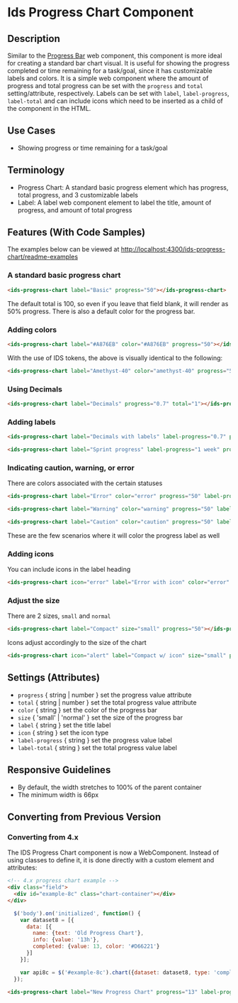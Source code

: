# Ids Progress Chart Component

## Description

Similar to the [Progress Bar](../ids-progress-bar/README.md) web component, this component is more ideal for creating a standard bar chart visual. It is useful for showing the progress completed or time remaining for a task/goal, since it has customizable labels and colors. It is a simple web component where the amount of progress and total progress can be set with the `progress` and `total` setting/attribute, respectively. Labels can be set with `label`, `label-progress`, `label-total` and can include icons which need to be inserted as a child of the component in the HTML.

## Use Cases

- Showing progress or time remaining for a task/goal

## Terminology

- Progress Chart: A standard basic progress element which has progress, total progress, and 3 customizable labels
- Label: A label web component element to label the title, amount of progress, and amount of total progress

## Features (With Code Samples)

The examples below can be viewed at [http://localhost:4300/ids-progress-chart/readme-examples](http://localhost:4300/ids-progress-chart/readme-examples)

### A standard basic progress chart

```html
<ids-progress-chart label="Basic" progress="50"></ids-progress-chart>
```

The default total is 100, so even if you leave that field blank, it will render as 50% progress. There is also a default color for the progress bar.

### Adding colors

```html
<ids-progress-chart label="#A876EB" color="#A876EB" progress="50"></ids-progress-chart>
```

With the use of IDS tokens, the above is visually identical to the following:

```html
<ids-progress-chart label="Amethyst-40" color="amethyst-40" progress="50"></ids-progress-chart>
```

### Using Decimals

```html
<ids-progress-chart label="Decimals" progress="0.7" total="1"></ids-progress-chart>
```

### Adding labels

```html
<ids-progress-chart label="Decimals with labels" label-progress="0.7" progress="0.7" label-total="1" total="1"></ids-progress-chart>
```

```html
<ids-progress-chart label="Sprint progress" label-progress="1 week" progress="1" label-total="2 wks" total="2"></ids-progress-chart>
```

### Indicating caution, warning, or error

There are colors associated with the certain statuses

```html
<ids-progress-chart label="Error" color="error" progress="50" label-progress="50%"></ids-progress-chart>
```

```html
<ids-progress-chart label="Warning" color="warning" progress="50" label-progress="50%"></ids-progress-chart>
```

```html
<ids-progress-chart label="Caution" color="caution" progress="50" label-progress="50%"></ids-progress-chart>
```

These are the few scenarios where it will color the progress label as well

### Adding icons

You can include icons in the label heading

```html
<ids-progress-chart icon="error" label="Error with icon" color="error" progress="50"></ids-progress-chart>
```

### Adjust the size

There are 2 sizes, `small` and `normal`

```html
<ids-progress-chart label="Compact" size="small" progress="50"></ids-progress-chart>
```

Icons adjust accordingly to the size of the chart

```html
<ids-progress-chart icon="alert" label="Compact w/ icon" size="small" progress="50"></ids-progress-chart>
```

## Settings (Attributes)

- `progress` { string | number } set the progress value attribute
- `total` { string | number } set the total progress value attribute
- `color` { string } set the color of the progress bar
- `size` { 'small' | 'normal' } set the size of the progress bar
- `label` { string } set the title label
- `icon` { string } set the icon type
- `label-progress` { string } set the progress value label
- `label-total` { string } set the total progress value label

## Responsive Guidelines

- By default, the width stretches to 100% of the parent container
- The minimum width is 66px

## Converting from Previous Version

### Converting from 4.x

The IDS Progress Chart component is now a WebComponent. Instead of using classes to define it, it is done directly with a custom element and attributes:

```html
<!-- 4.x progress chart example -->
<div class="field">
  <div id="example-8c" class="chart-container"></div>
</div>
```

```js
  $('body').on('initialized', function() {
    var dataset8 = [{
      data: [{
        name: {text: 'Old Progress Chart'},
        info: {value: '13h'},
        completed: {value: 13, color: '#D66221'}
      }]
    }];

    var api8c = $('#example-8c').chart({dataset: dataset8, type: 'completion-target'}).data('chart');
  });
```

<!-- this is the same progress chart using the WebComponent -->
```html
<ids-progress-chart label="New Progress Chart" progress="13" label-progress="13h" color="#D66221"></ids-progress-chart>
```
